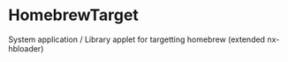 # HomebrewTarget
System application / Library applet for targetting homebrew (extended nx-hbloader)

